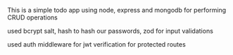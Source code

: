 This is a simple todo app using node, express and mongodb for performing CRUD operations

used bcrypt salt, hash to hash our passwords, zod for input validations

used auth middleware for jwt verification for protected routes
